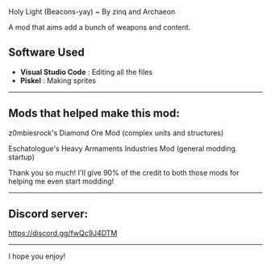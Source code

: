 Holy Light (Beacons-yay) ~ By zinq and Archaeon

A mod that aims add a bunch of weapons and content.
## Software Used
- **Visual Studio Code** : Editing all the files
- **Piskel** : Making sprites

---

## Mods that helped make this mod:

z0mbiesrock's Diamond Ore Mod (complex units and structures)

Eschatologue's Heavy Armaments Industries Mod (general modding startup)

Thank you so much! I'll give 90% of the credit to both those mods for helping me even start modding!

---

## Discord server: 

https://discord.gg/fwQc9J4DTM

---

I hope you enjoy! 

